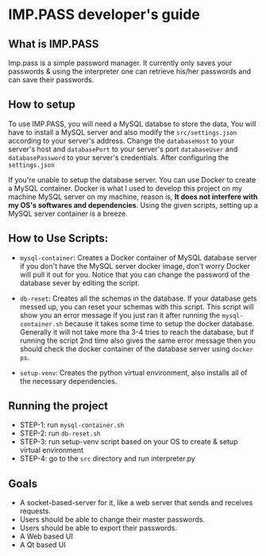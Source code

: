 # IMP.PASS developer's guide


## What is IMP.PASS

Imp.pass is a simple password manager. It currently only saves your passwords &
using the interpreter one can retrieve his/her passwords and can save their
passwords.


## How to setup

To use IMP.PASS, you will need a MySQL databse to store the data, You will have
to install a MySQL server and also modify the `src/settings.json` according to
your server's address. Change the `databaseHost` to your server's host and
`databasePort` to your server's port `databaseUser` and `databasePassword` to
your server's credentials. After configuring the `settings.json` 

If you're unable to setup the database server. You can use Docker to create a
MySQL container. Docker is what I used to develop this project on my machine
MySQL server on my machine, reason is, **It does not interfere with my OS's
softwares and dependencies**. Using the given scripts, setting up a MySQL
server container is a breeze.


## How to Use Scripts:

- `mysql-container`: Creates a Docker container of MySQL database server if you
  don't have the MySQL server docker image, don't worry Docker will pull it out
  for you. Notice that you can change the password of the database sever by
  editing the script.

- `db-reset`: Creates all the schemas in the database. If your database gets
  messed up, you can reset your schemas with this script. This script will show
  you an error message if you just ran it after running the `mysql-container.sh`
  because it takes some time to setup the docker database. Generally it will
  not take more tha 3-4 tries to reach the database, but if running the script
  2nd time also gives the same error message then you should check the docker
  container of the database server using `docker ps`.

- `setup-venv`: Creates the python virtual environment, also installs all of the
  necessary dependencies.


## Running the project

- STEP-1: run `mysql-container.sh`
- STEP-2: run `db-reset.sh`
- STEP-3: run setup-venv script based on your OS to create & setup virtual 
  environment
- STEP-4: go to the `src` directory and run interpreter.py


## Goals

- A socket-based-server for it, like a web server that sends and receives requests.
- Users should be able to change their master passwords.
- Users should be able to export their passwords.
- A Web based UI
- A Qt based UI